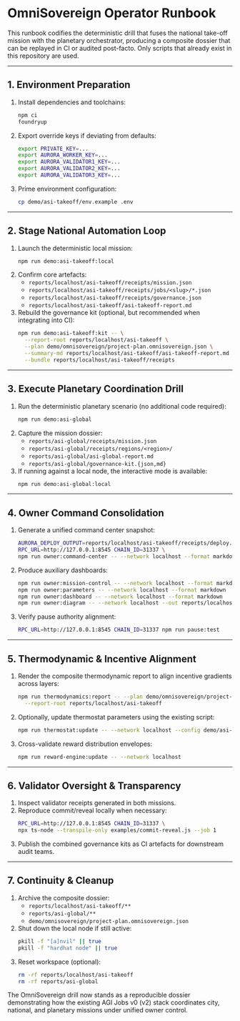 # OmniSovereign Operator Runbook

This runbook codifies the deterministic drill that fuses the national take-off mission
with the planetary orchestrator, producing a composite dossier that can be replayed in CI
or audited post-facto.  Only scripts that already exist in this repository are used.

---

## 1. Environment Preparation

1. Install dependencies and toolchains:
   ```bash
   npm ci
   foundryup
   ```
2. Export override keys if deviating from defaults:
   ```bash
   export PRIVATE_KEY=...
   export AURORA_WORKER_KEY=...
   export AURORA_VALIDATOR1_KEY=...
   export AURORA_VALIDATOR2_KEY=...
   export AURORA_VALIDATOR3_KEY=...
   ```
3. Prime environment configuration:
   ```bash
   cp demo/asi-takeoff/env.example .env
   ```

---

## 2. Stage National Automation Loop

1. Launch the deterministic local mission:
   ```bash
   npm run demo:asi-takeoff:local
   ```
2. Confirm core artefacts:
   - `reports/localhost/asi-takeoff/receipts/mission.json`
   - `reports/localhost/asi-takeoff/receipts/jobs/<slug>/*.json`
   - `reports/localhost/asi-takeoff/receipts/governance.json`
   - `reports/localhost/asi-takeoff/asi-takeoff-report.md`
3. Rebuild the governance kit (optional, but recommended when integrating into CI):
   ```bash
   npm run demo:asi-takeoff:kit -- \
     --report-root reports/localhost/asi-takeoff \
     --plan demo/omnisovereign/project-plan.omnisovereign.json \
     --summary-md reports/localhost/asi-takeoff/asi-takeoff-report.md \
     --bundle reports/localhost/asi-takeoff/receipts
   ```

---

## 3. Execute Planetary Coordination Drill

1. Run the deterministic planetary scenario (no additional code required):
   ```bash
   npm run demo:asi-global
   ```
2. Capture the mission dossier:
   - `reports/asi-global/receipts/mission.json`
   - `reports/asi-global/receipts/regions/<region>/`
   - `reports/asi-global/asi-global-report.md`
   - `reports/asi-global/governance-kit.{json,md}`
3. If running against a local node, the interactive mode is available:
   ```bash
   npm run demo:asi-global:local
   ```

---

## 4. Owner Command Consolidation

1. Generate a unified command center snapshot:
   ```bash
   AURORA_DEPLOY_OUTPUT=reports/localhost/asi-takeoff/receipts/deploy.json \
   RPC_URL=http://127.0.0.1:8545 CHAIN_ID=31337 \
   npm run owner:command-center -- --network localhost --format markdown
   ```
2. Produce auxiliary dashboards:
   ```bash
   npm run owner:mission-control -- --network localhost --format markdown
   npm run owner:parameters -- --network localhost --format markdown
   npm run owner:dashboard -- --network localhost --format markdown
   npm run owner:diagram -- --network localhost --out reports/localhost/asi-takeoff/owner.mmd
   ```
3. Verify pause authority alignment:
   ```bash
   RPC_URL=http://127.0.0.1:8545 CHAIN_ID=31337 npm run pause:test
   ```

---

## 5. Thermodynamic & Incentive Alignment

1. Render the composite thermodynamic report to align incentive gradients across layers:
   ```bash
   npm run thermodynamics:report -- --plan demo/omnisovereign/project-plan.omnisovereign.json \
     --report-root reports/localhost/asi-takeoff
   ```
2. Optionally, update thermostat parameters using the existing script:
   ```bash
   npm run thermostat:update -- --network localhost --config demo/asi-takeoff/config/asi-takeoff.thermostat@v2.json
   ```
3. Cross-validate reward distribution envelopes:
   ```bash
   npm run reward-engine:update -- --network localhost
   ```

---

## 6. Validator Oversight & Transparency

1. Inspect validator receipts generated in both missions.
2. Reproduce commit/reveal locally when necessary:
   ```bash
   RPC_URL=http://127.0.0.1:8545 CHAIN_ID=31337 \
   npx ts-node --transpile-only examples/commit-reveal.js --job 1
   ```
3. Publish the combined governance kits as CI artefacts for downstream audit teams.

---

## 7. Continuity & Cleanup

1. Archive the composite dossier:
   - `reports/localhost/asi-takeoff/**`
   - `reports/asi-global/**`
   - `demo/omnisovereign/project-plan.omnisovereign.json`
2. Shut down the local node if still active:
   ```bash
   pkill -f "[a]nvil" || true
   pkill -f "hardhat node" || true
   ```
3. Reset workspace (optional):
   ```bash
   rm -rf reports/localhost/asi-takeoff
   rm -rf reports/asi-global
   ```

The OmniSovereign drill now stands as a reproducible dossier demonstrating how the
existing AGI Jobs v0 (v2) stack coordinates city, national, and planetary missions under
unified owner control.

